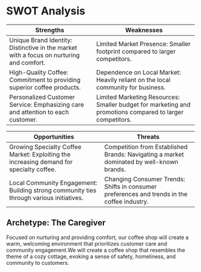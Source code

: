 # SWOT Analysis

| Strengths | Weaknesses |
|-----------|------------|
| Unique Brand Identity: Distinctive in the market with a focus on nurturing and comfort. | Limited Market Presence: Smaller footprint compared to larger competitors. |
| High-Quality Coffee: Commitment to providing superior coffee products. | Dependence on Local Market: Heavily reliant on the local community for business. |
| Personalized Customer Service: Emphasizing care and attention to each customer. | Limited Marketing Resources: Smaller budget for marketing and promotions compared to larger competitors. |

| Opportunities | Threats |
|---------------|---------|
| Growing Specialty Coffee Market: Exploiting the increasing demand for specialty coffee. | Competition from Established Brands: Navigating a market dominated by well-known brands. |
| Local Community Engagement: Building strong community ties through various initiatives. | Changing Consumer Trends: Shifts in consumer preferences and trends in the coffee industry.|

## Archetype: The Caregiver
Focused on nurturing and providing comfort, our coffee shop will create a warm, welcoming environment that prioritizes customer care and community engagement.We will create a coffee shop that resembles the theme of a cozy cottage, evoking a sense of safety, homeliness, and community to customers. 
